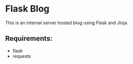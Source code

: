 # Flask Blog

This is an internal server hosted blog using Flask and Jinja.

## Requirements:
- flask
- requests
